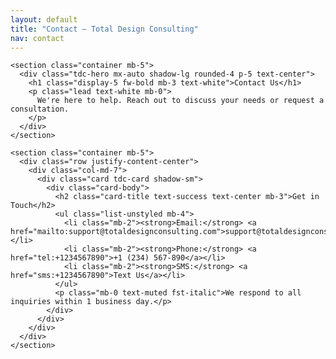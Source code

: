 ```yaml
---
layout: default
title: "Contact – Total Design Consulting"
nav: contact
---
```


    <section class="container mb-5">
      <div class="tdc-hero mx-auto shadow-lg rounded-4 p-5 text-center">
        <h1 class="display-5 fw-bold mb-3 text-white">Contact Us</h1>
        <p class="lead text-white mb-0">
          We're here to help. Reach out to discuss your needs or request a consultation.
        </p>
      </div>
    </section>

    <section class="container mb-5">
      <div class="row justify-content-center">
        <div class="col-md-7">
          <div class="card tdc-card shadow-sm">
            <div class="card-body">
              <h2 class="card-title text-success text-center mb-3">Get in Touch</h2>
              <ul class="list-unstyled mb-4">
                <li class="mb-2"><strong>Email:</strong> <a href="mailto:support@totaldesignconsulting.com">support@totaldesignconsulting.com</a></li>
                <li class="mb-2"><strong>Phone:</strong> <a href="tel:+1234567890">+1 (234) 567-890</a></li>
                <li class="mb-2"><strong>SMS:</strong> <a href="sms:+1234567890">Text Us</a></li>
              </ul>
              <p class="mb-0 text-muted fst-italic">We respond to all inquiries within 1 business day.</p>
            </div>
          </div>
        </div>
      </div>
    </section>
